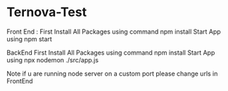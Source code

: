 # Ternova-Test
Front End :
First Install All Packages using command
npm install 
Start App using 
npm start

BackEnd
First Install All Packages using command
npm install 
Start App using 
npx nodemon ./src/app.js

Note 
if u are running node server on a custom port please change urls in FrontEnd
